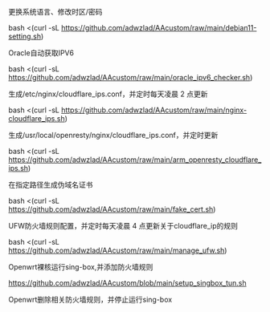 更换系统语言、修改时区/密码

bash <(curl -sL https://github.com/adwzlad/AAcustom/raw/main/debian11-setting.sh)


Oracle自动获取IPV6

bash <(curl -sL https://github.com/adwzlad/AAcustom/raw/main/oracle_ipv6_checker.sh)


生成/etc/nginx/cloudflare_ips.conf，并定时每天凌晨 2 点更新

bash <(curl -sL https://github.com/adwzlad/AAcustom/raw/main/nginx-cloudflare_ips.sh)


生成/usr/local/openresty/nginx/cloudflare_ips.conf，并定时更新

bash <(curl -sL https://github.com/adwzlad/AAcustom/raw/main/arm_openresty_cloudflare_ips.sh)


在指定路径生成伪域名证书

bash <(curl -sL https://github.com/adwzlad/AAcustom/raw/main/fake_cert.sh)


UFW防火墙规则配置，并定时每天凌晨 4 点更新关于cloudflare_ip的规则

bash <(curl -sL https://github.com/adwzlad/AAcustom/raw/main/manage_ufw.sh)


Openwrt裸核运行sing-box,并添加防火墙规则

https://github.com/adwzlad/AAcustom/blob/main/setup_singbox_tun.sh


Openwrt删除相关防火墙规则，并停止运行sing-box

